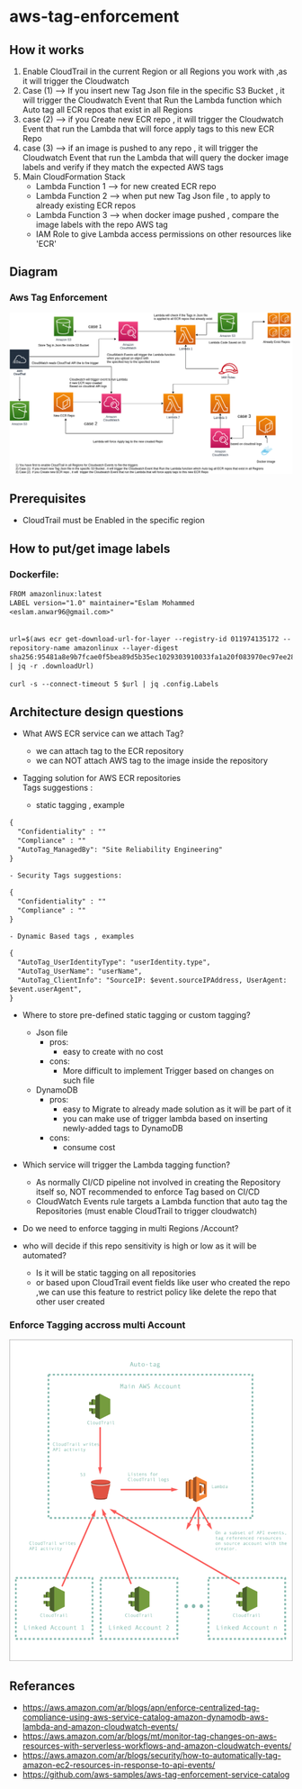 # aws-tag-enforcement

## How it works
1. Enable CloudTrail in the current Region or all Regions you work with ,as it will trigger the Cloudwatch
2. Case (1) --> If you insert new Tag Json file in the specific S3 Bucket , it will trigger the Cloudwatch Event that Run the Lambda function which Auto tag all ECR repos that exist in all Regions
3. case (2) --> if you Create new ECR repo , it will trigger the Cloudwatch Event that run the Lambda that will force apply tags to this new ECR Repo
4. case (3) --> if an image is pushed to any repo , it will trigger the Cloudwatch Event that run the Lambda that will query the docker image labels and verify if they match the expected AWS tags
5. Main CloudFormation Stack 
    - Lambda Function 1 --> for new created ECR repo 
    - Lambda Function 2 --> when put new Tag Json file , to apply to already existing ECR repos
    - Lambda Function 3 --> when docker image pushed , compare the image labels with the repo AWS tag
    - IAM Role to give Lambda access permissions on other resources like 'ECR'

## Diagram
### Aws Tag Enforcement
![alt text](https://github.com/Eslamanwar/aws-tag-enforcement/blob/master/images/Auto-Tag-Diagram.png?raw=true)


## Prerequisites

- CloudTrail must be Enabled in the specific region






## How to put/get image labels

### Dockerfile:

```
FROM amazonlinux:latest
LABEL version="1.0" maintainer="Eslam Mohammed <eslam.anwar96@gmail.com>"


url=$(aws ecr get-download-url-for-layer --registry-id 011974135172 --repository-name amazonlinux --layer-digest sha256:95481a8e9b7fcae0f5bea89d5b35ec1029303910033fa1a20f083970ec97ee28 | jq -r .downloadUrl)

curl -s --connect-timeout 5 $url | jq .config.Labels
```




## Architecture design questions

- What AWS ECR service can we attach Tag?
    - we can attach tag to the ECR repository
    - we can NOT attach AWS tag to the image inside the repository


- Tagging solution for AWS ECR repositories   
Tags suggestions :   
    - static tagging , example   
```
{
  "Confidentiality" : ""
  "Compliance" : ""
  "AutoTag_ManagedBy": "Site Reliability Engineering"
}
```
    - Security Tags suggestions:
```
{
  "Confidentiality" : ""
  "Compliance" : ""
}
```

    - Dynamic Based tags , examples
```
{
  "AutoTag_UserIdentityType": "userIdentity.type",
  "AutoTag_UserName": "userName",
  "AutoTag_ClientInfo": "SourceIP: $event.sourceIPAddress, UserAgent: $event.userAgent",
}
```

- Where to store pre-defined static tagging or custom tagging?
    - Json file
        - pros:
            - easy to create with no cost
        - cons:
            - More difficult to implement Trigger based on changes on such file
    - DynamoDB 
        - pros:
            - easy to Migrate to already made solution as it will be part of it
            - you can make use of trigger lambda based on inserting newly-added tags to DynamoDB
        - cons:
            - consume cost



- Which service will trigger the Lambda tagging function?
    - As normally CI/CD pipeline not involved in creating the Repository itself so, NOT recommended to enforce Tag based on CI/CD
    - CloudWatch Events rule targets a Lambda function that auto tag the Repositories (must enable CloudTrail to trigger cloudwatch)


- Do we need to enforce tagging in multi Regions /Account?


- who will decide if this repo sensitivity is high or low as it will be automated? 
    - Is it will be static tagging on all repositories
    - or based upon CloudTrail event fields like user who created the repo ,we can use this feature to restrict policy like delete the repo that other user created








### Enforce Tagging accross multi Account
![alt text](https://github.com/Eslamanwar/aws-tag-enforcement/blob/master/images/Auto-Tag-Diagram-multi-Account.png?raw=true)

## Referances

- https://aws.amazon.com/ar/blogs/apn/enforce-centralized-tag-compliance-using-aws-service-catalog-amazon-dynamodb-aws-lambda-and-amazon-cloudwatch-events/
- https://aws.amazon.com/ar/blogs/mt/monitor-tag-changes-on-aws-resources-with-serverless-workflows-and-amazon-cloudwatch-events/
- https://aws.amazon.com/ar/blogs/security/how-to-automatically-tag-amazon-ec2-resources-in-response-to-api-events/
- https://github.com/aws-samples/aws-tag-enforcement-service-catalog























